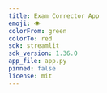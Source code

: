 ```yaml
---
title: Exam Corrector App
emoji: 👁
colorFrom: green
colorTo: red
sdk: streamlit
sdk_version: 1.36.0
app_file: app.py
pinned: false
license: mit
---
```



